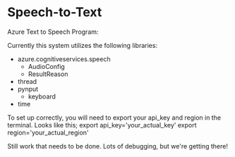 # Speech-to-Text
Azure Text to Speech Program:

Currently this system utilizes the following libraries:
- azure.cognitiveservices.speech
    - AudioConfig
    - ResultReason
- thread
- pynput
    - keyboard
- time

To set up correctly, you will need to export your api_key and region in the terminal. Looks like this;
export api_key='your_actual_key'
export region='your_actual_region'

Still work that needs to be done. Lots of debugging, but we're getting there!

